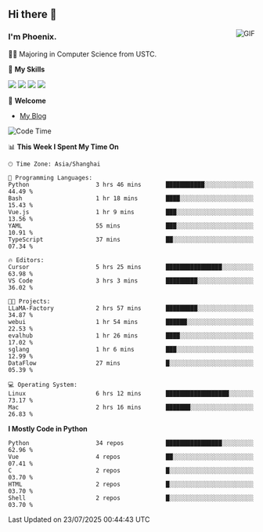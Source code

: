 ## Hi there 👋
<img align="right" alt="GIF" src="https://raw.githubusercontent.com/JoeyBling/JoeyBling/master/pic/pusheencode.gif" />

### I'm Phoenix.

👨‍🎓 Majoring in Computer Science from USTC.

🌟 **My Skills**

![](https://img.shields.io/badge/-Python-3e74a2?style=flat-square&logo=Python&logoColor=fff)
![](https://img.shields.io/badge/-C++-9f62a5?style=flat&logo=cplusplus&logoColor=white)
![](https://img.shields.io/badge/-Linux-185886?style=flat-square&logo=Linux&logoColor=fff)
![](https://img.shields.io/badge/-Rust-ff4136?style=flat-square&logo=Rust&logoColor=fff)

💬 **Welcome**

- [My Blog](https://ysy-phoenix.github.io/)

<!--START_SECTION:waka-->
![Code Time](http://img.shields.io/badge/Code%20Time-1%2C731%20hrs%2012%20mins-blue)

📊 **This Week I Spent My Time On** 

```text
🕑︎ Time Zone: Asia/Shanghai

💬 Programming Languages: 
Python                   3 hrs 46 mins       ███████████░░░░░░░░░░░░░░   44.49 % 
Bash                     1 hr 18 mins        ████░░░░░░░░░░░░░░░░░░░░░   15.43 % 
Vue.js                   1 hr 9 mins         ███░░░░░░░░░░░░░░░░░░░░░░   13.56 % 
YAML                     55 mins             ███░░░░░░░░░░░░░░░░░░░░░░   10.91 % 
TypeScript               37 mins             ██░░░░░░░░░░░░░░░░░░░░░░░   07.34 % 

🔥 Editors: 
Cursor                   5 hrs 25 mins       ████████████████░░░░░░░░░   63.98 % 
VS Code                  3 hrs 3 mins        █████████░░░░░░░░░░░░░░░░   36.02 % 

🐱‍💻 Projects: 
LLaMA-Factory            2 hrs 57 mins       █████████░░░░░░░░░░░░░░░░   34.87 % 
webui                    1 hr 54 mins        ██████░░░░░░░░░░░░░░░░░░░   22.53 % 
evalhub                  1 hr 26 mins        ████░░░░░░░░░░░░░░░░░░░░░   17.02 % 
sglang                   1 hr 6 mins         ███░░░░░░░░░░░░░░░░░░░░░░   12.99 % 
DataFlow                 27 mins             █░░░░░░░░░░░░░░░░░░░░░░░░   05.39 % 

💻 Operating System: 
Linux                    6 hrs 12 mins       ██████████████████░░░░░░░   73.17 % 
Mac                      2 hrs 16 mins       ███████░░░░░░░░░░░░░░░░░░   26.83 % 
```

**I Mostly Code in Python** 

```text
Python                   34 repos            ████████████████░░░░░░░░░   62.96 % 
Vue                      4 repos             ██░░░░░░░░░░░░░░░░░░░░░░░   07.41 % 
C                        2 repos             █░░░░░░░░░░░░░░░░░░░░░░░░   03.70 % 
HTML                     2 repos             █░░░░░░░░░░░░░░░░░░░░░░░░   03.70 % 
Shell                    2 repos             █░░░░░░░░░░░░░░░░░░░░░░░░   03.70 % 
```




 Last Updated on 23/07/2025 00:44:43 UTC
<!--END_SECTION:waka-->

<!--
**ysy-phoenix/ysy-phoenix** is a ✨ _special_ ✨ repository because its `README.md` (this file) appears on your GitHub profile.

Here are some ideas to get you started:

- 🔭 I’m currently working on ...
- 🌱 I’m currently learning ...
- 👯 I’m looking to collaborate on ...
- 🤔 I’m looking for help with ...
- 💬 Ask me about ...
- 📫 How to reach me: ...
- 😄 Pronouns: ...
- ⚡ Fun fact: ...
-->
